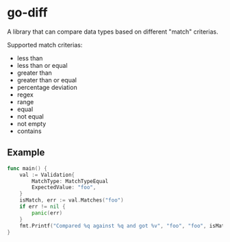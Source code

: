 # go-diff

A library that can compare data types based on different "match" criterias.

Supported match criterias:

- less than
- less than or equal
- greater than
- greater than or equal
- percentage deviation
- regex
- range
- equal
- not equal
- not empty
- contains

## Example

```go
func main() {
    val := Validation{
        MatchType: MatchTypeEqual
        ExpectedValue: "foo",
    }
    isMatch, err := val.Matches("foo")
    if err != nil {
        panic(err)
    }
    fmt.Printf("Compared %q against %q and got %v", "foo", "foo", isMatch)
}
```
